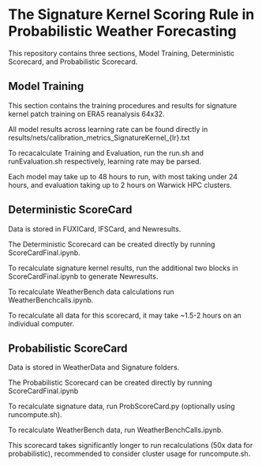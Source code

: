 # The Signature Kernel Scoring Rule in Probabilistic Weather Forecasting
This repository contains three sections, Model Training, Deterministic Scorecard, and Probabilistic Scorecard.

## Model Training

This section contains the training procedures and results for signature kernel patch training on ERA5 reanalysis 64x32.

All model results across learning rate can be found directly in results/nets/calibration_metrics_SignatureKernel_{lr}.txt

To recacalculate Training and Evaluation, run the run.sh and runEvaluation.sh respectively, learning rate may be parsed.

Each model may take up to 48 hours to run, with most taking under 24 hours, and evaluation taking up to 2 hours on Warwick HPC clusters. 

## Deterministic ScoreCard

Data is stored in FUXICard, IFSCard, and Newresults.

The Deterministic Scorecard can be created directly by running ScoreCardFinal.ipynb. 

To recalculate signature kernel results, run the additional two blocks in ScoreCardFinal.ipynb to generate Newresults.

To recalculate WeatherBench data calculations run WeatherBenchcalls.ipynb. 

To recalculate all data for this scorecard, it may take ~1.5-2 hours on an individual computer.

## Probabilistic ScoreCard

Data is stored in WeatherData and Signature folders.

The Probabilistic Scorecard can be created directly by running ScoreCardFinal.ipynb

To recalculate signature data, run ProbScoreCard.py (optionally using runcompute.sh).

To recalculate WeatherBench data, run WeatherBenchCalls.ipynb.

This scorecard takes significantly longer to run recalculations (50x data for probabilistic), recommended to consider cluster usage for runcompute.sh.



